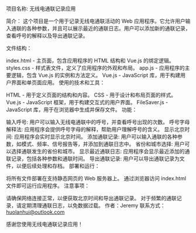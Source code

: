 项目名称: 无线电通联记录应用

简介：
这个项目是一个用于记录无线电通联活动的 Web 应用程序。它允许用户输入通联的各种参数，并且可以展示最近的通联日志。用户可以添加新的通联记录，查看呼号的解释以及导出通联记录。

文件结构：

index.html - 主页面，包含应用程序的 HTML 结构和 Vue.js 的绑定逻辑。
styles.css - 样式表文件，定义了应用程序的外观和布局。
app.js - 应用程序的主要逻辑，包含 Vue.js 的实例和方法定义。
Vue.js - JavaScript 库，用于构建用户界面和单页面应用。
使用的技术和工具：

HTML - 用于定义页面的结构和内容。
CSS - 用于设计和布局页面的样式。
Vue.js - JavaScript 框架，用于构建交互式的用户界面。
FileSaver.js - JavaScript 库，用于在浏览器中生成并保存文件。
功能：

输入呼号: 用户可以输入无线电通联中的呼号，并查看呼号出现的次数。
呼号字母解释法: 应用程序会提供呼号字母的解释，帮助用户理解呼号的含义。
显示北京时间: 应用程序会实时显示北京时间。
添加通联记录: 用户可以输入通联的各种参数，如模式、频率、信号报告等，并添加到通联日志中。
省份和城市选择: 用户可以选择通联发生的省份和城市。
显示最近通联日志: 应用程序会显示最近添加的通联记录，包括各种参数和通联时间。
导出通联记录: 用户可以导出通联记录为文件，以便后续处理和存档。
部署和运行：

将所有文件部署在支持静态网页的 Web 服务器上。
通过浏览器访问 index.html 文件即可运行应用程序。
注意事项：

请确保网络连接正常，以便获取北京时间和导出通联记录。
对于频繁的通联记录，请定期清理通联日志，以免数据过载。
作者：Jeremy
联系方式：huolanhui@outlook.com

感谢您使用无线电通联记录应用！
